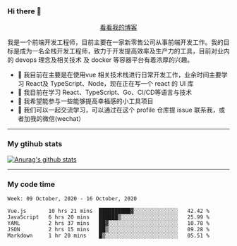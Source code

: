 ### Hi there 👋

<p align="center">
  <a href="https://real-jacket.github.io/">看看我的博客</a>
</p>

我是一个前端开发工程师，目前主要在一家新零售公司从事前端开发工作。我的目标是成为一名全栈开发工程师，致力于开发提高效率及生产力的工具，目前对业内的 devops 理念及相关技术 及 docker 等容器平台有着浓厚的兴趣。

- 🔭 我目前在主要是在使用vue 相关技术栈进行日常开发工作，业余时间主要学习 React及 TypeScript、Node，现在正在写一个 react 的 UI 库 
- 🌱 我目前在学习 React、TypeScript、Go、CI/CD等语言与技术
- 👯 我希望能参与一些能够提高幸福感的小工具项目
- 💬 我们可以一起交流学习，可以通过在这个 profile 仓库提 issue 联系我，或者加我的微信(wechat）

***

### My gtihub stats

[![Anurag's github stats](https://github-readme-stats.vercel.app/api?username=real-jacket)](https://github.com/anuraghazra/github-readme-stats)

***

### My code time

<!--START_SECTION:waka-->
```text
Week: 09 October, 2020 - 16 October, 2020

Vue.js       10 hrs 21 mins  ██████████▓░░░░░░░░░░░░░░   42.42 % 
JavaScript   6 hrs 20 mins   ██████▒░░░░░░░░░░░░░░░░░░   25.99 % 
YAML         2 hrs 37 mins   ██▓░░░░░░░░░░░░░░░░░░░░░░   10.78 % 
JSON         2 hrs 15 mins   ██▒░░░░░░░░░░░░░░░░░░░░░░   09.28 % 
Markdown     1 hr 20 mins    █▒░░░░░░░░░░░░░░░░░░░░░░░   05.51 % 
```
<!--END_SECTION:waka-->

